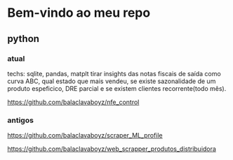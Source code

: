 # Bem-vindo ao meu repo

## python

### atual
techs: sqlite, pandas, matplt
tirar insights das notas fiscais de saída como curva ABC, qual estado que mais vendeu, se existe sazonalidade de um produto espeficico, DRE parcial e se existem clientes recorrente(todo mês).

https://github.com/balaclavaboyz/nfe_control

### antigos
https://github.com/balaclavaboyz/scraper_ML_profile

https://github.com/balaclavaboyz/web_scrapper_produtos_distribuidora


<!--
**balaclavaboyz/balaclavaboyz** is a ✨ _special_ ✨ repository because its `README.md` (this file) appears on your GitHub profile.

Here are some ideas to get you started: 

- 🔭 I’m currently working on ...
- 🌱 I’m currently learning ...
- 👯 I’m looking to collaborate on ...
- 🤔 I’m looking for help with ...
- 💬 Ask me about ...
- 📫 How to reach me: ...
- 😄 Pronouns: ...
- ⚡ Fun fact: ...
-->
